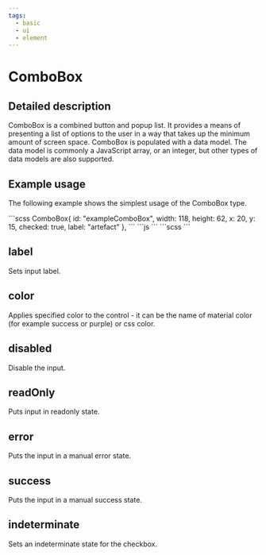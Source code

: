 ```yaml
---
tags:
  - basic
  - ui
  - element
---
```

# ComboBox

## Detailed description
ComboBox is a combined button and popup list. It provides a means of presenting a list of options to the user in a way that takes up the minimum amount of screen space. ComboBox is populated with a data model. The data model is commonly a JavaScript array, or an integer, but other types of data models are also supported.

## Example usage
The following example shows the simplest usage of the ComboBox type.


<code-group>
<code-block title=".at" active>
```scss
ComboBox{  
  id: "exampleComboBox",
  width: 118,
  height: 62,
  x: 20,
  y: 15,
  checked: true,
  label: "artefact"
}, 
```
</code-block>

<code-block title=".atObj">
```js
```
</code-block>

<code-block title=".atStyle">
```scss
```
</code-block>
</code-group>

## label <Badge text="string" type="tip" vertical="middle"/>
Sets input label.

## color <Badge text="color" type="tip" vertical="middle"/>
Applies specified color to the control - it can be the name of material color (for example success or purple) or css color.

## disabled <Badge text="bool" type="tip" vertical="middle"/>
Disable the input.

## readOnly <Badge text="bool" type="tip" vertical="middle"/>
Puts input in readonly state.

## error <Badge text="bool" type="tip" vertical="middle"/>
Puts the input in a manual error state.

## success <Badge text="bool" type="tip" vertical="middle"/>
Puts the input in a manual success state.

## indeterminate <Badge text="bool" type="tip" vertical="middle"/>
Sets an indeterminate state for the checkbox.